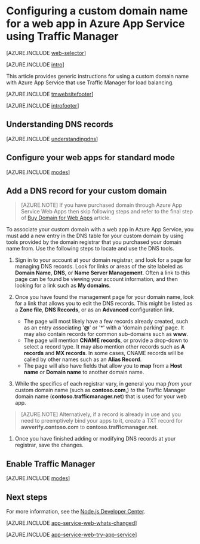 <properties
	pageTitle="Configure a custom domain name for a web app in Azure App Service that uses Traffic Manager for load balancing."
	description="Use a custom domain name for an a web app in Azure App Service that includes Traffic Manager for load balancing."
	services="app-service\web"
	documentationCenter=""
	authors="rmcmurray"
	manager="wpickett"
	editor=""/>

<tags
	ms.service="app-service-web"
	ms.workload="web"
	ms.tgt_pltfrm="na"
	ms.devlang="na"
	ms.topic="article"
	ms.date="07/07/2016"
	ms.author="robmcm"/>

# Configuring a custom domain name for a web app in Azure App Service using Traffic Manager

[AZURE.INCLUDE [web-selector](../../includes/websites-custom-domain-selector.md)]

[AZURE.INCLUDE [intro](../../includes/custom-dns-web-site-intro-traffic-manager.md)]

This article provides generic instructions for using a custom domain name with Azure App Service that use Traffic Manager for load balancing.

[AZURE.INCLUDE [tmwebsitefooter](../../includes/custom-dns-web-site-traffic-manager-notes.md)]

[AZURE.INCLUDE [introfooter](../../includes/custom-dns-web-site-intro-notes.md)]

<a name="understanding-records"></a>
## Understanding DNS records

[AZURE.INCLUDE [understandingdns](../../includes/custom-dns-web-site-understanding-dns-traffic-manager.md)]

<a name="bkmk_configsharedmode"></a>
## Configure your web apps for standard mode

[AZURE.INCLUDE [modes](../../includes/custom-dns-web-site-modes-traffic-manager.md)]

<a name="bkmk_configurecname"></a>
## Add a DNS record for your custom domain

> [AZURE.NOTE] If you have purchased domain through Azure App Service Web Apps then skip following steps and refer to the final step of [Buy Domain for Web Apps](custom-dns-web-site-buydomains-web-app.md) article.

To associate your custom domain with a web app in Azure App Service, you must add a new entry in the DNS table for your custom domain by using tools provided by the domain registrar that you purchased your domain name from. Use the following steps to locate and use the DNS tools.

1. Sign in to your account at your domain registrar, and look for a page for managing DNS records. Look for links or areas of the site labeled as **Domain Name**, **DNS**, or **Name Server Management**. Often a link to this page can be found be viewing your account information, and then looking for a link such as **My domains**.

1. Once you have found the management page for your domain name, look for a link that allows you to edit the DNS records. This might be listed as a **Zone file**, **DNS Records**, or as an **Advanced** configuration link.

	* The page will most likely have a few records already created, such as an entry associating '**@**' or '\*' with a 'domain parking' page. It may also contain records for common sub-domains such as **www**.
	* The page will mention **CNAME records**, or provide a drop-down to select a record type. It may also mention other records such as **A records** and **MX records**. In some cases, CNAME records will be called by other names such as an **Alias Record**.
	* The page will also have fields that allow you to **map** from a **Host name** or **Domain name** to another domain name.

1. While the specifics of each registrar vary, in general you map *from* your custom domain name (such as **contoso.com**,) *to* the Traffic Manager domain name (**contoso.trafficmanager.net**) that is used for your web app.

> [AZURE.NOTE] Alternatively, if a record is already in use and you need to preemptively bind your apps to it, create a TXT record for **awverify.contoso.com** to **contoso.trafficmanager.net**.

1. Once you have finished adding or modifying DNS records at your registrar, save the changes.

<a name="enabledomain"></a>
## Enable Traffic Manager

[AZURE.INCLUDE [modes](../../includes/custom-dns-web-site-enable-on-traffic-manager.md)]

## Next steps

For more information, see the [Node.js Developer Center](/develop/nodejs/).

[AZURE.INCLUDE [app-service-web-whats-changed](../../includes/app-service-web-whats-changed.md)]

[AZURE.INCLUDE [app-service-web-try-app-service](../../includes/app-service-web-try-app-service.md)]

